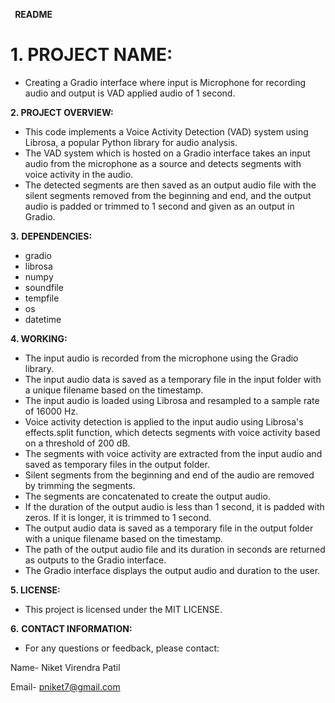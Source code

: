﻿` `**README**

# **1. PROJECT NAME:**
- Creating a Gradio interface where input is Microphone for recording audio and output is VAD applied audio of 1 second.

**2. PROJECT OVERVIEW:**

- This code implements a Voice Activity Detection (VAD) system using Librosa, a popular Python library for audio analysis.
- The VAD system which is hosted on a Gradio interface takes an input audio from the microphone as a source and detects segments with voice activity in the audio.
- The detected segments are then saved as an output audio file with the silent segments removed from the beginning and end, and the output audio is padded or trimmed to 1 second and given as an output in Gradio.

**3.** **DEPENDENCIES:**

- gradio
- librosa
- numpy
- soundfile
- tempfile
- os
- datetime

**4. WORKING:**

- The input audio is recorded from the microphone using the Gradio library.
- The input audio data is saved as a temporary file in the input folder with a unique filename based on the timestamp.
- The input audio is loaded using Librosa and resampled to a sample rate of 16000 Hz.
- Voice activity detection is applied to the input audio using Librosa's effects.split function, which detects segments with voice activity based on a threshold of 200 dB.
- The segments with voice activity are extracted from the input audio and saved as temporary files in the output folder.
- Silent segments from the beginning and end of the audio are removed by trimming the segments.
- The segments are concatenated to create the output audio.
- If the duration of the output audio is less than 1 second, it is padded with zeros. If it is longer, it is trimmed to 1 second.
- The output audio data is saved as a temporary file in the output folder with a unique filename based on the timestamp.
- The path of the output audio file and its duration in seconds are returned as outputs to the Gradio interface.
- The Gradio interface displays the output audio and duration to the user.

**5. LICENSE:**

- This project is licensed under the MIT LICENSE.

**6.** **CONTACT INFORMATION:**

- For any questions or feedback, please contact:

Name- Niket Virendra Patil

Email- pniket7@gmail.com



